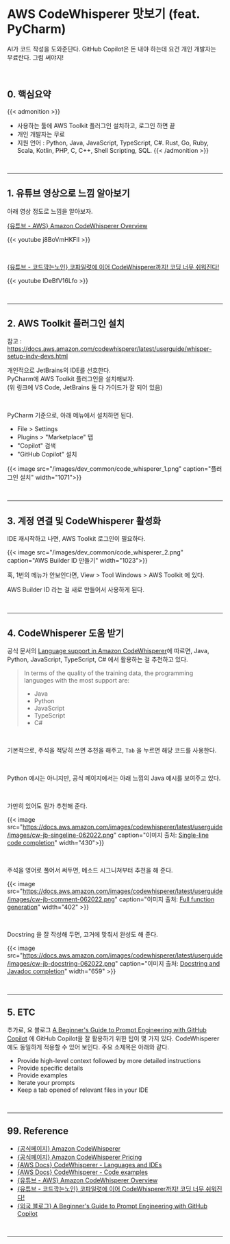 # AWS CodeWhisperer 맛보기 (feat. PyCharm)


AI가 코드 작성을 도와준단다. GitHub Copilot은 돈 내야 하는데 요건 개인 개발자는 무료란다. 그럼 써야지!
<!--more-->

<br/>

## 0. 핵심요약

{{< admonition >}}
- 사용하는 툴에 AWS Toolkit 플러그인 설치하고, 로그인 하면 끝
- 개인 개발자는 무료
- 지원 언어 : Python, Java, JavaScript, TypeScript, C#. Rust, Go, Ruby, Scala, Kotlin, PHP, C, C++, Shell Scripting, SQL.
{{< /admonition >}}

<br/>

---

## 1. 유튜브 영상으로 느낌 알아보기
아래 영상 정도로 느낌을 알아보자.

[{유튜브 - AWS} Amazon CodeWhisperer Overview](https://www.youtube.com/watch?v=j8BoVmHKFlI)

{{< youtube j8BoVmHKFlI >}}

<br/>

[{유튜브 - 코드깍는노인} 코파일럿에 이어 CodeWhisperer까지! 코딩 너무 쉬워진다!](https://www.youtube.com/watch?v=lDeBfV16Lfo)

{{< youtube lDeBfV16Lfo >}}

<br/>

---

## 2. AWS Toolkit 플러그인 설치
참고 : https://docs.aws.amazon.com/codewhisperer/latest/userguide/whisper-setup-indv-devs.html

개인적으로 JetBrains의 IDE를 선호한다.  
PyCharm에 AWS Toolkit 플러그인을 설치해보자.  
(위 링크에 VS Code, JetBrains 둘 다 가이드가 잘 되어 있음)

<br/>

PyCharm 기준으로, 아래 메뉴에서 설치하면 된다.
- File > Settings
- Plugins > "Marketplace" 탭
- "Copilot" 검색
- "GitHub Copilot" 설치

{{< image src="/images/dev_common/code_whisperer_1.png" caption="플러그인 설치" width="1071">}}

<br/>

---

## 3. 계정 연결 및 CodeWhisperer 활성화
IDE 재시작하고 나면, AWS Toolkit 로그인이 필요하다.

{{< image src="/images/dev_common/code_whisperer_2.png" caption="AWS Builder ID 만들기" width="1023">}}

혹, 1번의 메뉴가 안보인다면, View > Tool Windows > AWS Toolkit 에 있다.  

AWS Builder ID 라는 걸 새로 만들어서 사용하게 된다.

<br/>

---

## 4. CodeWhisperer 도움 받기
공식 문서의 [Language support in Amazon CodeWhisperer](https://docs.aws.amazon.com/codewhisperer/latest/userguide/language-ide-support.html)에 따르면, Java, Python, JavaScript, TypeScript, C# 에서 활용하는 걸 추천하고 있다.

> In terms of the quality of the training data, the programming languages with the most support are:
> - Java
> - Python
> - JavaScript
> - TypeScript
> - C#

<br/>

기본적으로, 주석을 적당히 쓰면 추천을 해주고, `Tab` 을 누르면 해당 코드를 사용한다.

<br/>

Python 예시는 아니지만, 공식 페이지에서는 아래 느낌의 Java 예시를 보여주고 있다.

<br/>

가만히 있어도 뭔가 추천해 준다.

{{< image src="https://docs.aws.amazon.com/images/codewhisperer/latest/userguide/images/cw-jb-singeline-062022.png" caption="이미지 출처: [Single-line code completion](https://docs.aws.amazon.com/codewhisperer/latest/userguide/single-line-completion.html)" width="430">}}

<br/>

주석을 영어로 풀어서 써두면, 메소드 시그니쳐부터 추천을 해 준다.  

{{< image src="https://docs.aws.amazon.com/images/codewhisperer/latest/userguide/images/cw-jb-comment-062022.png" caption="이미지 출처: [Full function generation](https://docs.aws.amazon.com/codewhisperer/latest/userguide/whisper-full-function-generation.html)" width="402" >}}

<br/>

Docstring 을 잘 작성해 두면, 고거에 맞춰서 완성도 해 준다.

{{< image src="https://docs.aws.amazon.com/images/codewhisperer/latest/userguide/images/cw-jb-docstring-062022.png" caption="이미지 출처: [Docstring and Javadoc completion](https://docs.aws.amazon.com/codewhisperer/latest/userguide/whisper-docstring-javadoc.html)" width="659" >}}

<br/>

---

## 5. ETC

추가로, 요 블로그 [A Beginner's Guide to Prompt Engineering with GitHub Copilot](https://dev.to/github/a-beginners-guide-to-prompt-engineering-with-github-copilot-3ibp) 에 GitHub Copilot을 잘 활용하기 위한 팁이 몇 가지 있다. CodeWhisperer 에도 동일하게 적용할 수 있어 보인다. 주요 소제목은 아래와 같다.
- Provide high-level context followed by more detailed instructions
- Provide specific details
- Provide examples
- Iterate your prompts
- Keep a tab opened of relevant files in your IDE

<br/>

---

## 99. Reference
- [{공식페이지} Amazon CodeWhisperer](https://aws.amazon.com/codewhisperer/)
- [{공식페이지} Amazon CodeWhisperer Pricing](https://aws.amazon.com/codewhisperer/pricing/)
- [{AWS Docs} CodeWhisperer - Languages and IDEs](https://docs.aws.amazon.com/codewhisperer/latest/userguide/language-ide-support.html)
- [{AWS Docs} CodeWhisperer - Code examples](https://docs.aws.amazon.com/codewhisperer/latest/userguide/whisper-code-examples.html)
- [{유튜브 - AWS} Amazon CodeWhisperer Overview](https://www.youtube.com/watch?v=j8BoVmHKFlI)
- [{유튜브 - 코드깍는노인} 코파일럿에 이어 CodeWhisperer까지! 코딩 너무 쉬워진다!](https://www.youtube.com/watch?v=lDeBfV16Lfo)
- [{외국 블로그} A Beginner's Guide to Prompt Engineering with GitHub Copilot](https://dev.to/github/a-beginners-guide-to-prompt-engineering-with-github-copilot-3ibp)

<br/>

---
